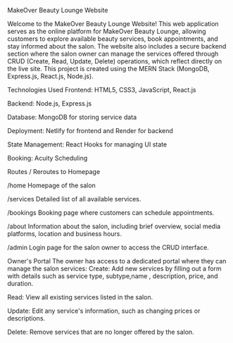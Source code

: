 MakeOver Beauty Lounge Website

Welcome to the MakeOver Beauty Lounge Website! 
This web application serves as the online platform for MakeOver Beauty Lounge, allowing customers to explore available beauty services, book appointments, and stay informed about the salon. The website also includes a secure backend section where the salon owner can manage the services offered through CRUD (Create, Read, Update, Delete) operations, which reflect directly on the live site. This project is created using the MERN Stack (MongoDB, Express.js, React.js, Node.js).


Technologies Used
Frontend: HTML5, CSS3, JavaScript, React.js

Backend: Node.js, Express.js

Database: MongoDB for storing service data

Deployment: Netlify for frontend and Render for backend

State Management: React Hooks for managing UI state

Booking: Acuity Scheduling


Routes
/ Reroutes to Homepage

/home Homepage of the salon

/services Detailed list of all available services.

/bookings Booking page where customers can schedule appointments.

/about Information about the salon, including brief overview, social media platforms, location and business hours.

/admin Login page for the salon owner to access the CRUD interface. 


Owner's Portal
The owner has access to a dedicated portal where they can manage the salon services:
Create: Add new services by filling out a form with details such as service type, subtype,name , description, price, and duration.

Read: View all existing services listed in the salon.

Update: Edit any service's information, such as changing prices or descriptions.

Delete: Remove services that are no longer offered by the salon.
